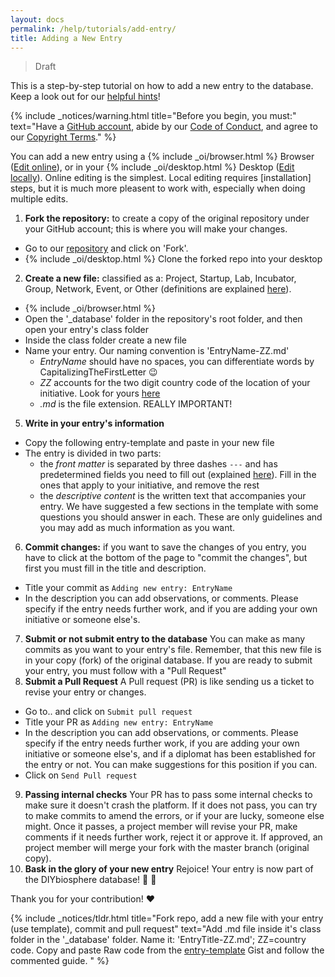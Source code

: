 ```yaml
---
layout: docs
permalink: /help/tutorials/add-entry/
title: Adding a New Entry
---
```

> Draft

This is a step-by-step tutorial on how to add a new entry to the database. Keep a look out for our [helpful hints]!

{% include _notices/warning.html title="Before you begin, you must:" text="Have a [GitHub account](https://github.com/join), abide by our [Code of Conduct](http://sphere.diybio.org/about/coc/), and agree to our [Copyright Terms](http://sphere.diybio.org/about/copyright/license/)." %}



You can add a new entry using a {% include _oi/browser.html %} Browser ([Edit online](#edit-online)), or in your {% include _oi/desktop.html %} Desktop ([Edit locally](#edit-locally)). Online editing is the simplest. Local editing requires [installation] steps, but it is much more pleasent to work with, especially when doing multiple edits.


1. **Fork the repository:** to create a copy of the original repository under your GitHub account; this is where you will make your changes.
  - Go to our [repository] and click on 'Fork'.
  - {% include _oi/desktop.html %} Clone the forked repo into your desktop
2. **Create a new file:** classified as a: Project, Startup, Lab, Incubator, Group, Network, Event, or Other (definitions are explained [here][1]).
  - {% include _oi/browser.html %}
  - Open the '_database'  folder in the repository's root folder, and then open your entry's class folder
  - Inside the class folder create a new file
  - Name your entry. Our naming convention is 'EntryName-ZZ.md'
    - _EntryName_ should have no spaces, you can differentiate words by CapitalizingTheFirstLetter :wink:
    - _ZZ_ accounts for the two digit country code of the location of your initiative. Look for yours [here][2]
    - _.md_ is the file extension. REALLY IMPORTANT!
5. **Write in your entry's information**
  - Copy the following entry-template and paste in your new file
  - The entry is divided in two parts:
    - the _front matter_ is separated by three dashes `---` and has predetermined fields you need to fill out (explained [here][3]). Fill in the ones that apply to your initiative, and remove the rest
    - the _descriptive content_ is the written text that accompanies your entry. We have suggested a few sections in the template with some questions you should answer in each. These are only guidelines and you may add as much information as you want.
6. **Commit changes:** if you want to save the changes of you entry, you have to click at the bottom of the page to "commit the changes", but first you must fill in the title and description.
  - Title your commit as `Adding new entry: EntryName`
  - In the description you can add observations, or comments. Please specify if the entry needs further work, and if you are adding your own initiative or someone else's.
7. **Submit or not submit entry to the database**
You can make as many commits as you want to your entry's file. Remember, that this new file is in your copy (fork) of the original database. If you are ready to submit your entry, you must follow with a "Pull Request"
8. **Submit a Pull Request**
A Pull request (PR) is like sending us a ticket to revise your entry or changes.
  - Go to.. and click on `Submit pull request`
  - Title your PR as `Adding new entry: EntryName`
  - In the description you can add observations, or comments. Please specify if the entry needs further work, if you are adding your own initiative or someone else's, and if a diplomat has been established for the entry or not. You can make suggestions for this position if you can.
  - Click on `Send Pull request`
9. **Passing internal checks**
Your PR has to pass some internal checks to make sure it doesn't crash the platform. If it does not pass, you can try to make commits to amend the errors, or if your are lucky, someone else might.
Once it passes, a project member will revise your PR, make comments if it needs further work, reject it or approve it.
If approved, an project member will merge your fork with the master branch (original copy).
10. **Bask in the glory of your new entry**
Rejoice! Your entry is now part of the DIYbiosphere database! :clap: :clap:

Thank you for your contribution! :heart:





{% include _notices/tldr.html title="Fork repo, add a new file with your entry (use template), commit and pull request" text="Add .md file inside it's class folder in the '\_database' folder. Name it: 'EntryTitle-ZZ.md'; ZZ=country code. Copy and paste Raw code from the [entry-template](https://gist.github.com/ahuacatl/954444c7f15a27190b0fd52e0021a58c) Gist and follow the commented guide. " %}







[helpful hints]: /help/hints/
[repository]: https://github.com/DIYbiosphere/sphere.dir
[1]: #
[2]: #
[3]: #
